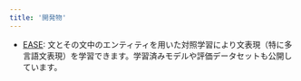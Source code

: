 ```yaml
---
title: '開発物'
---
```


<!-- 2022.12: herokuが死亡 -->
<!-- - [Pong RL](https://agile-dusk-17033.herokuapp.com/): 
TensorFlow.jsで実装された学習済み強化学習エージェントとPongで戦えます。学習ステップ数の選択やゲームスコアのランキングへの登録ができます。 -->

- [EASE](https://github.com/studio-ousia/ease): 文とその文中のエンティティを用いた対照学習により文表現（特に多言語文表現）を学習できます。学習済みモデルや評価データセットも公開しています。
